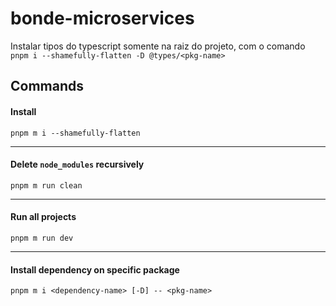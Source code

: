 # bonde-microservices

Instalar tipos do typescript somente na raiz do projeto, com o comando `pnpm i --shamefully-flatten -D @types/<pkg-name>`

## Commands

#### Install
```
pnpm m i --shamefully-flatten
```
---
#### Delete `node_modules` recursively
```
pnpm m run clean
```
---
#### Run all projects
```
pnpm m run dev
```
---
#### Install dependency on specific package
```
pnpm m i <dependency-name> [-D] -- <pkg-name>
```
